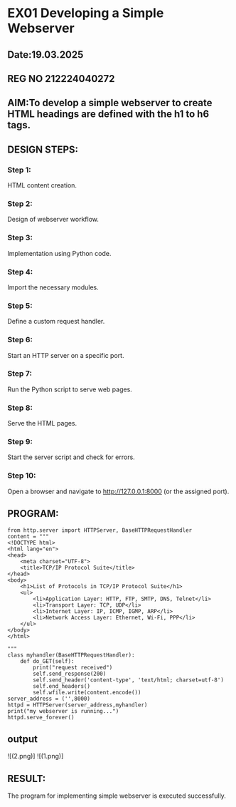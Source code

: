 # EX01 Developing a Simple Webserver
## Date:19.03.2025
## REG NO 212224040272
## AIM:To develop a simple webserver to create HTML headings are defined with the h1 to h6 tags.

## DESIGN STEPS:
### Step 1: 
HTML content creation.

### Step 2:
Design of webserver workflow.

### Step 3:
Implementation using Python code.

### Step 4:
Import the necessary modules.

### Step 5:
Define a custom request handler.

### Step 6:
Start an HTTP server on a specific port.

### Step 7:
Run the Python script to serve web pages.

### Step 8:
Serve the HTML pages.

### Step 9:
Start the server script and check for errors.

### Step 10:
Open a browser and navigate to http://127.0.0.1:8000 (or the assigned port).

## PROGRAM:
```
from http.server import HTTPServer, BaseHTTPRequestHandler
content = """
<!DOCTYPE html>
<html lang="en">
<head>
    <meta charset="UTF-8">
    <title>TCP/IP Protocol Suite</title>
</head>
<body>
    <h1>List of Protocols in TCP/IP Protocol Suite</h1>
    <ul>
        <li>Application Layer: HTTP, FTP, SMTP, DNS, Telnet</li>
        <li>Transport Layer: TCP, UDP</li>
        <li>Internet Layer: IP, ICMP, IGMP, ARP</li>
        <li>Network Access Layer: Ethernet, Wi-Fi, PPP</li>
    </ul>
</body>
</html>

"""
class myhandler(BaseHTTPRequestHandler):
    def do_GET(self):
        print("request received")
        self.send_response(200)
        self.send_header('content-type', 'text/html; charset=utf-8')
        self.end_headers()
        self.wfile.write(content.encode())
server_address = ('',8000)
httpd = HTTPServer(server_address,myhandler)
print("my webserver is running...")
httpd.serve_forever()
```
## output
![(2.png)]
![(1.png)]


## RESULT:

The program for implementing simple webserver is executed successfully.
